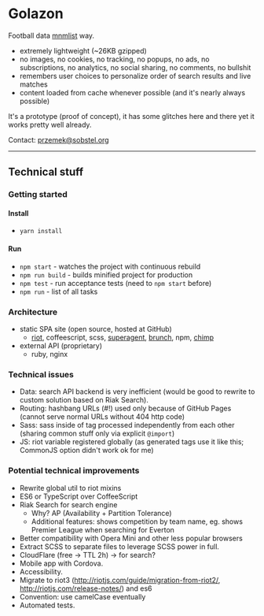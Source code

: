 Golazon
=======

Football data <a href="http://mnmlist.com/w/">mnmlist</a> way.

* extremely lightweight (~26KB gzipped)
* no images, no cookies, no tracking, no popups, no ads, no subscriptions, no analytics,
  no social sharing, no comments, no bullshit
* remembers user choices to personalize order of search results and live matches
* content loaded from cache whenever possible (and it's nearly always possible)

It's a prototype (proof of concept), it has some glitches here and there yet it works pretty
well already.

Contact: przemek@sobstel.org

------------

## Technical stuff

### Getting started

#### Install

* `yarn install`

#### Run

* `npm start` - watches the project with continuous rebuild
* `npm run build` - builds minified project for production
* `npm test` - run acceptance tests (need to `npm start` before)
* `npm run` - list of all tasks

### Architecture

* static SPA site (open source, hosted at GitHub)
  * [riot](http://riotjs.com/), coffeescript, scss, [superagent](http://visionmedia.github.io/superagent/),
    [brunch](http://brunch.io/), npm, [chimp](https://chimp.readme.io/)
* external API (proprietary)
  * ruby, nginx

### Technical issues

* Data: search API backend is very inefficient (would be good to rewrite to custom solution based on Riak Search).
* Routing: hashbang URLs (#!) used only because of GitHub Pages (cannot serve normal URLs without 404 http code)
* Sass: sass inside of tag processed independently from each other (sharing common stuff only via explicit `@import`)
* JS: riot variable registered globally (as generated tags use it like this; CommonJS option didn't work ok for me)

### Potential technical improvements

* Rewrite global util to riot mixins
* ES6 or TypeScript over CoffeeScript
* Riak Search for search engine
  * Why? AP (Availability + Partition Tolerance)
  * Additional features: shows competition by team name, eg. shows Premier League when searching for Everton
* Better compatibility with Opera Mini and other less popular browsers
* Extract SCSS to separate files to leverage SCSS power in full.
* CloudFlare (free -> TTL 2h) -> for search?
* Mobile app with Cordova.
* Accessibility.
* Migrate to riot3 (http://riotjs.com/guide/migration-from-riot2/, http://riotjs.com/release-notes/) and es6
* Convention: use camelCase eventually
* Automated tests.
